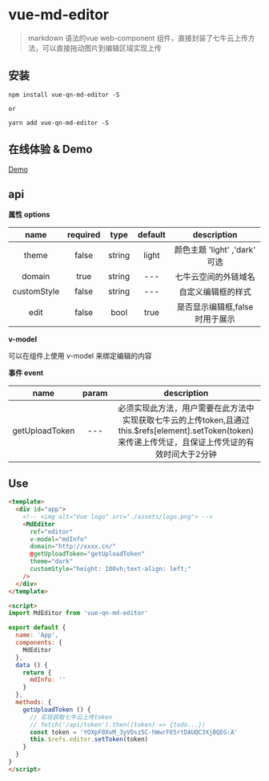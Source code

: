 # vue-md-editor

> markdown 语法的vue web-component 组件，直接封装了七牛云上传方法，可以直接拖动图片到编辑区域实现上传

## 安装
```
npm install vue-qn-md-editor -S

or

yarn add vue-qn-md-editor -S
```

## 在线体验 & Demo
[Demo](http://www.huili.cool/editor)

## api

**属性 options**

| name | required | type | default | description |
| :--: | :--: | :--: | :--: | :--: |
| theme | false | string | light | 颜色主题 'light' ,'dark' 可选 |
| domain | true |  string| --- | 七牛云空间的外链域名 |
| customStyle | false |  string| --- | 自定义编辑框的样式 |
| edit | false |  bool| true | 是否显示编辑框,false时用于展示 |

**v-model**

可以在组件上使用 v-model 来绑定编辑的内容

**事件 event**

| name | param | description |
| :--: | :--: | :--: |
| getUploadToken |--- | 必须实现此方法，用户需要在此方法中实现获取七牛云的上传token,且通过 this.$refs[element].setToken(token)来传递上传凭证，且保证上传凭证的有效时间大于2分钟 |

## Use

```html
<template>
  <div id="app">
    <!-- <img alt="Vue logo" src="./assets/logo.png"> -->
    <MdEditor
      ref="editor"
      v-model="mdInfo"
      domain="http://xxxx.cn/"
      @getUploadToken="getUploadToken"
      theme="dark"
      customStyle="height: 100vh;text-align: left;"
    />
  </div>
</template>

<script>
import MdEditor from 'vue-qn-md-editor'

export default {
  name: 'App',
  components: {
    MdEditor
  },
  data () {
    return {
      mdInfo: ''
    }
  },
  methods: {
    getUploadToken () {
      // 实现获取七牛云上传token
      // fetch('/api/token').then((token) => {todo...})
      const token = 'YOXpF0XvM_3yVDsz5C-hWwrFE5rtDAUQC3XjBQEG:A'
      this.$refs.editor.setToken(token)
    }
  }
}
</script>
```


